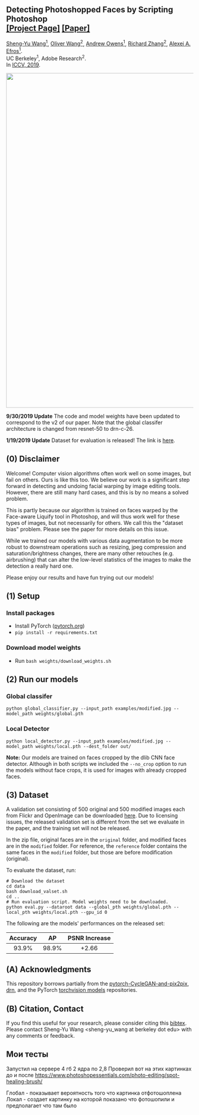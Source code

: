 ## <b>Detecting Photoshopped Faces by Scripting Photoshop</b> <br>[[Project Page]](http://peterwang512.github.io/FALdetector) [[Paper]](https://arxiv.org/abs/1906.05856)

[Sheng-Yu Wang<sup>1</sup>](https://peterwang512.github.io/),
[Oliver Wang<sup>2</sup>](http://www.oliverwang.info/),
[Andrew Owens<sup>1</sup>](http://andrewowens.com/),
[Richard Zhang<sup>2</sup>](https://richzhang.github.io/),
[Alexei A. Efros<sup>1</sup>](https://people.eecs.berkeley.edu/~efros/). <br>
UC Berkeley<sup>1</sup>, Adobe Research<sup>2</sup>. <br>
In [ICCV, 2019](https://arxiv.org/abs/1906.05856).


<img src='https://peterwang512.github.io/FALdetector/images/teaser.png' align="center" width=900>

<b>9/30/2019 Update</b> The code and model weights have been updated to correspond to the v2 of our paper. Note that the global classifer architecture is changed from resnet-50 to drn-c-26.

<b>1/19/2019 Update</b> Dataset for evaluation is released! The link is [here](https://drive.google.com/file/d/1mzNxCyrUTBF7-lQGPLYT0HuUODvVvtsb/view).

## (0) Disclaimer
Welcome! Computer vision algorithms often work well on some images, but fail on others. Ours is like this too. We believe our work is a significant step forward in detecting and undoing facial warping by image editing tools. However, there are still many hard cases, and this is by no means a solved problem.

This is partly because our algorithm is trained on faces warped by the Face-aware Liquify tool in Photoshop, and will thus work well for these types of images, but not necessarily for others. We call this the "dataset bias" problem. Please see the paper for more details on this issue.

While we trained our models with various data augmentation to be more robust to downstream operations such as resizing, jpeg compression and saturation/brightness changes, there are many other retouches (e.g. airbrushing) that can alter the low-level statistics of the images to make the detection a really hard one.

Please enjoy our results and have fun trying out our models!




## (1) Setup

### Install packages
- Install PyTorch ([pytorch.org](http://pytorch.org))
- `pip install -r requirements.txt`

### Download model weights
- Run `bash weights/download_weights.sh`


## (2) Run our models
 
### Global classifer
```
python global_classifier.py --input_path examples/modified.jpg --model_path weights/global.pth
```

### Local Detector
```
python local_detector.py --input_path examples/modified.jpg --model_path weights/local.pth --dest_folder out/
```

**Note:** Our models are trained on faces cropped by the dlib CNN face detector. Although in both scripts we included the `--no_crop` option to run the models without face crops, it is used for images with already cropped faces.

## (3) Dataset
A validation set consisting of 500 original and 500 modified images each from Flickr and OpenImage can be downloaded [here](https://drive.google.com/file/d/1mzNxCyrUTBF7-lQGPLYT0HuUODvVvtsb/view). Due to licensing issues, the released validation set is different from the set we evaluate in the paper, and the training set will not be released.

In the zip file, original faces are in the `original` folder, and modified faces are in the `modified` folder. For reference, the `reference` folder contains the same faces in the `modified` folder, but those are before modification (original).

To evaluate the dataset, run:
```
# Download the dataset
cd data
bash download_valset.sh
cd ..
# Run evaluation script. Model weights need to be downloaded.
python eval.py --dataroot data --global_pth weights/global.pth --local_pth weights/local.pth --gpu_id 0
```
The following are the models' performances on the released set:

|Accuracy|  AP |PSNR Increase|
|:------:|:---:|:-----------:|
|   93.9%|98.9%|        +2.66|



## (A) Acknowledgments

This repository borrows partially from the [pytorch-CycleGAN-and-pix2pix](https://github.com/junyanz/pytorch-CycleGAN-and-pix2pix), [drn](https://github.com/fyu/drn), and the PyTorch [torchvision models](https://github.com/pytorch/vision/tree/master/torchvision/models) repositories. 

## (B) Citation, Contact

If you find this useful for your research, please consider citing this [bibtex](https://peterwang512.github.io/FALdetector/cite.txt). Please contact Sheng-Yu Wang \<sheng-yu_wang at berkeley dot edu\> with any comments or feedback.


## Мои тесты
Запустил на сервере 4 гб 2 ядра по 2,8 
Проверил вот на этих картинках до и после
https://www.photoshopessentials.com/photo-editing/spot-healing-brush/

Глобал - показывает вероятность того что картинка отфотошоплена
Локал - создает картинку на которой показано что фотошопили и предполагает что там было
